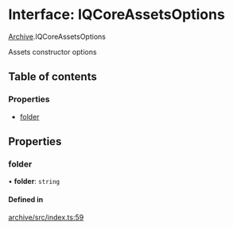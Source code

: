 # Interface: IQCoreAssetsOptions

[Archive](../modules/Archive.md).IQCoreAssetsOptions

Assets constructor options

## Table of contents

### Properties

- [folder](Archive.IQCoreAssetsOptions.md#folder)

## Properties

### folder

• **folder**: `string`

#### Defined in

[archive/src/index.ts:59](https://github.com/iniquitybbs/iniquity/blob/d7c93a1/packages/archive/src/index.ts#L59)
